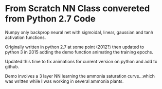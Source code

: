 # From Scratch NN Class convereted from Python 2.7 Code
Numpy only backprop neural net with sigmoidal, linear, gaussian and tanh activation functions.

Originally written in python 2.7 at some point (2012?) then updated to python 3 in 2015 adding the demo function animating the training epochs.

Updated this time to fix animations for current version on python and add to github.


Demo involves a 3 layer NN learning the ammonia saturation curve...which was written while I was working in several ammonia plants.